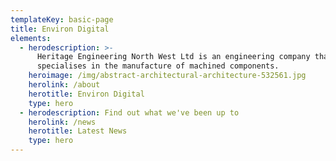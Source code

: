```yaml
---
templateKey: basic-page
title: Environ Digital
elements:
  - herodescription: >-
      Heritage Engineering North West Ltd is an engineering company that
      specialises in the manufacture of machined components.
    heroimage: /img/abstract-architectural-architecture-532561.jpg
    herolink: /about
    herotitle: Environ Digital
    type: hero
  - herodescription: Find out what we've been up to
    herolink: /news
    herotitle: Latest News
    type: hero
---
```


